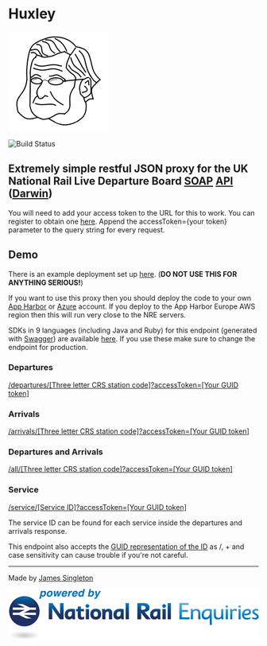 # Huxley

![Huxley](src/Huxley/huxley.png "Huxley")

![Build Status](https://ci.appveyor.com/api/projects/status/github/jpsingleton/huxley?retina=true "Build Status")

## Extremely simple restful JSON proxy for the UK National Rail Live Departure Board [SOAP](http://harmful.cat-v.org/software/xml/soap/simple) [API](http://www.nationalrail.co.uk/46391.aspx) ([Darwin](https://lite.realtime.nationalrail.co.uk/OpenLDBWS/))

You will need to add your access token to the URL for this to work. You can register to obtain one [here](https://realtime.nationalrail.co.uk/OpenLDBWSRegistration/Registration).
Append the accessToken={your token} parameter to the query string for every request.

## Demo
There is an example deployment set up [here](https://huxley.apphb.com/).
(**DO NOT USE THIS FOR ANYTHING SERIOUS!**)

If you want to use this proxy then you should deploy the code to your own [App Harbor](https://appharbor.com/) or [Azure](https://azure.microsoft.com/en-gb/) account.
If you deploy to the App Harbor Europe AWS region then this will run very close to the NRE servers.

SDKs in 9 languages (including Java and Ruby) for this endpoint (generated with [Swagger](https://github.com/swagger-api/swagger-codegen)) are available [here](http://restunited.com/releases/430721415517308710/wrappers). If you use these make sure to change the endpoint for production.

### Departures

[/departures/[Three letter CRS station code]?accessToken=[Your GUID token]](https://huxley.apphb.com/departures/crs?accessToken=)

### Arrivals

[/arrivals/[Three letter CRS station code]?accessToken=[Your GUID token]](https://huxley.apphb.com/arrivals/crs?accessToken=)

### Departures and Arrivals

[/all/[Three letter CRS station code]?accessToken=[Your GUID token]](https://huxley.apphb.com/all/crs?accessToken=)

### Service

[/service/[Service ID]?accessToken=[Your GUID token]](https://huxley.apphb.com/service/Z/zlpIG8jJacKayAnOXODw==?accessToken=)

The service ID can be found for each service inside the departures and arrivals response.

This endpoint also accepts the [GUID representation of the ID](https://huxley.apphb.com/service/8c105350-4235-44f3-b076-87fe829c577e?accessToken=) as /, + and case sensitivity can cause trouble if you're not careful.

---

Made by [James Singleton](https://unop.uk)

![powered by National Rail Enquiries](src/Huxley/NRE_Powered_logo.png "powered by National Rail Enquiries")
